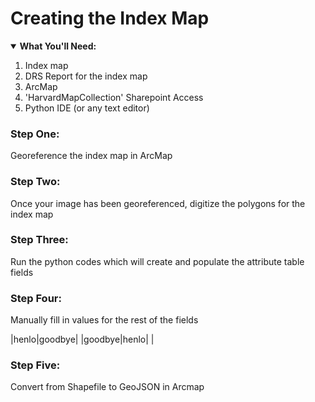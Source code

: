 # Creating the Index Map

<details open>
  <summary><b>What You'll Need:</b></summary>
<ol>
<li>Index map</li>
<li>DRS Report for the index map</li>
<li>ArcMap</li>  
<li>'HarvardMapCollection' Sharepoint Access</li>    
<li>Python IDE (or any text editor)</li>     
</ol>
</details>

### Step One:
Georeference the index map in ArcMap
### Step Two:
Once your image has been georeferenced, digitize the polygons for the index map
### Step Three:
Run the python codes which will create and populate the attribute table fields
### Step Four:
Manually fill in values for the rest of the fields

|henlo|goodbye|
|goodbye|henlo|
|
### Step Five:
Convert from Shapefile to GeoJSON in Arcmap

